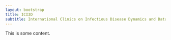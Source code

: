 ```yaml
---
layout: bootstrap
title: ICI3D
subtitle: International Clinics on Infectious Disease Dynamics and Data
---
```


This is some content.
